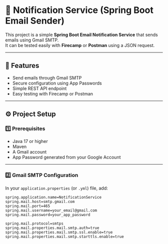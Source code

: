 # 📧 Notification Service (Spring Boot Email Sender)

This project is a simple **Spring Boot Email Notification Service** that sends emails using Gmail SMTP.  
It can be tested easily with **Firecamp** or **Postman** using a JSON request.

---

## 🚀 Features
- Send emails through Gmail SMTP
- Secure configuration using App Passwords
- Simple REST API endpoint
- Easy testing with Firecamp or Postman

---

## ⚙️ Project Setup

### 1️⃣ Prerequisites
- Java 17 or higher
- Maven
- A Gmail account
- App Password generated from your Google Account

---

### 2️⃣ Gmail SMTP Configuration

In your `application.properties` (or `.yml`) file, add:

```properties
spring.application.name=NotificationService
spring.mail.host=smtp.gmail.com
spring.mail.port=465
spring.mail.username=your_email@gmail.com
spring.mail.password=your_app_password

spring.mail.protocol=smtps
spring.mail.properties.mail.smtp.auth=true
spring.mail.properties.mail.smtp.ssl.enable=true
spring.mail.properties.mail.smtp.starttls.enable=true
